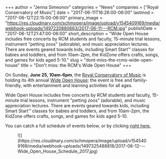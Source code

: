 +++
author = "Jenna Simeonov"
categories = "News"
companies = ["Royal Conservatory of Music"]
date = "2017-06-11T16:26:00-06:00"
lastmod = "2017-06-12T22:15:00-06:00"
primary_image = "https://res.cloudinary.com/schmopera/image/upload/v1545409169/media/webhook-uploads/1497220880663/2017-06-11---RCM.jpg"
publishDate = "2017-06-12T21:47:00-06:00"
short_description = "Wide Open House includes free concerts by RCM students and faculty, 15-minute trial lessons, instrument &quot;petting zoos&quot; (adorable), and music appreciation lectures. There are events geared towards kids, including Smart Start™ classes for babies and toddlers, and from 10am-2pm, the KidZone offers crafts, songs, and games for kids aged 5-10."
slug = "dont-miss-the-rcms-wide-open-house"
title = "Don&#039;t miss: the RCM&#039;s Wide Open House"
+++

On Sunday, **June 25, 10am-6pm**, the [Royal Conservatory of Music](/scene/companies/royal-conservatory-of-music/) is holding its 4th annual [Wide Open House](http://www.rcmusic.ca/wide-open-house); the event is free and family-friendly, with entertainment and learning activities for all ages.

Wide Open House includes free concerts by RCM students and faculty, 15-minute trial lessons, instrument "petting zoos" (adorable), and music appreciation lectures. There are events geared towards kids, including Smart Start™ classes for babies and toddlers, and from 10am-2pm, the KidZone offers crafts, songs, and games for kids aged 5-10. 

You can catch a full schedule of events below, or by clicking [right here.](http://www.rcmusic.ca/sites/default/files/files/Wide_Open_House_Schedule_2017_v7_REV.pdf)

<figure data-type="image">
![](https://res.cloudinary.com/schmopera/image/upload/v1545409169/media/webhook-uploads/1497325488818/2017-06-12---Wide_Open_House_Schedule_2017.jpg)
</figure>
